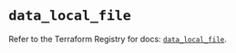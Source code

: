 # `data_local_file`

Refer to the Terraform Registry for docs: [`data_local_file`](https://registry.terraform.io/providers/hashicorp/local/2.5.2/docs/data-sources/file).
